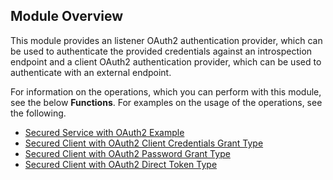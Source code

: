 ## Module Overview

This module provides an listener OAuth2 authentication provider, which can be used to authenticate the provided credentials against an introspection endpoint and a client OAuth2 authentication provider, which can be used to authenticate with an external endpoint.

For information on the operations, which you can perform with this module, see the below **Functions**. For examples on the usage of the operations, see the following.
* [Secured Service with OAuth2 Example](https://ballerina.io/swan-lake/learn/by-example/secured-service-with-oauth2.html)
* [Secured Client with OAuth2 Client Credentials Grant Type](https://ballerina.io/swan-lake/learn/by-example/secured-client-with-oauth2-client-credentials-grant-type.html)
* [Secured Client with OAuth2 Password Grant Type](https://ballerina.io/swan-lake/learn/by-example/secured-client-with-oauth2-password-grant-type.html)
* [Secured Client with OAuth2 Direct Token Type](https://ballerina.io/swan-lake/learn/by-example/secured-client-with-oauth2-direct-token-type.html)
